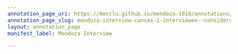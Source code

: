 ```yaml
---
annotation_page_uri: https://Amcclu.github.io/mendoza-1018/annotations/mendoza-interview-canvas-1-interviewee--consideration--tone-change--laughter.json
annotation_page_slug: mendoza-interview-canvas-1-interviewee--consideration--tone-change--laughter
layout: annotation_page
manifest_label: Mendoza Interview

---
```


